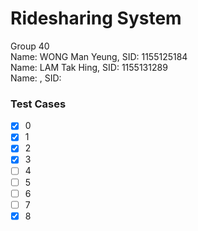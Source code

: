 # Ridesharing System
Group 40 <br/>
Name: WONG Man Yeung,    SID: 1155125184 <br/>
Name: LAM Tak Hing,	     SID: 1155131289 <br/>
Name: , SID:  <br/>

### Test Cases ###
- [x] 0
- [x] 1
- [x] 2
- [x] 3
- [ ] 4
- [ ] 5
- [ ] 6
- [ ] 7
- [x] 8
